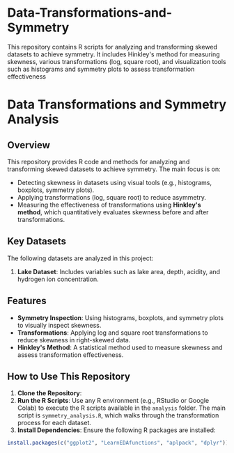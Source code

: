 # Data-Transformations-and-Symmetry
This repository contains R scripts for analyzing and transforming skewed datasets to achieve symmetry. It includes Hinkley's method for measuring skewness, various transformations (log, square root), and visualization tools such as histograms and symmetry plots to assess transformation effectiveness


# Data Transformations and Symmetry Analysis

## Overview
This repository provides R code and methods for analyzing and transforming skewed datasets to achieve symmetry. The main focus is on:
- Detecting skewness in datasets using visual tools (e.g., histograms, boxplots, symmetry plots).
- Applying transformations (log, square root) to reduce asymmetry.
- Measuring the effectiveness of transformations using **Hinkley's method**, which quantitatively evaluates skewness before and after transformations.

## Key Datasets
The following datasets are analyzed in this project:
1. **Lake Dataset**: Includes variables such as lake area, depth, acidity, and hydrogen ion concentration.


## Features
- **Symmetry Inspection**: Using histograms, boxplots, and symmetry plots to visually inspect skewness.
- **Transformations**: Applying log and square root transformations to reduce skewness in right-skewed data.
- **Hinkley's Method**: A statistical method used to measure skewness and assess transformation effectiveness.
  

## How to Use This Repository
1. **Clone the Repository**:
2. **Run the R Scripts**:
Use any R environment (e.g., RStudio or Google Colab) to execute the R scripts available in the `analysis` folder. The main script is `symmetry_analysis.R`, which walks through the transformation process for each dataset.
3. **Install Dependencies**:
Ensure the following R packages are installed:

```r
install.packages(c("ggplot2", "LearnEDAfunctions", "aplpack", "dplyr"))
```

